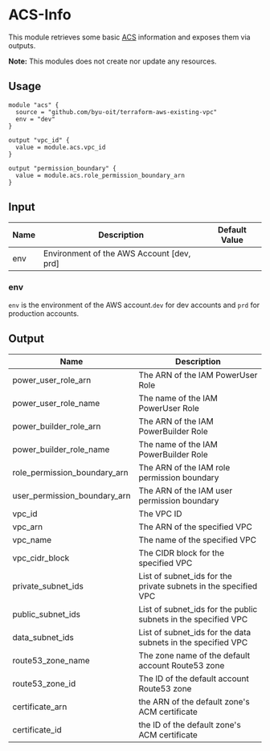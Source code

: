 # ACS-Info
This module retrieves some basic [ACS](https://github.com/byu-oit/aws-acs) information and exposes them via outputs. 

**Note:** This modules does not create nor update any resources.

## Usage
```hcl
module "acs" {
  source = "github.com/byu-oit/terraform-aws-existing-vpc"
  env = "dev"
}

output "vpc_id" {
  value = module.acs.vpc_id
}

output "permission_boundary" {
  value = module.acs.role_permission_boundary_arn
}
```

## Input
| Name | Description | Default Value |
| --- | --- | --- |
| env | Environment of the AWS Account [dev, prd]|  |

### env
`env` is the environment of the AWS account.`dev` for dev accounts and `prd` for production accounts.

## Output
| Name | Description |
| --- | --- |
| power_user_role_arn | The ARN of the IAM PowerUser Role |
| power_user_role_name | The name of the IAM PowerUser Role |
| power_builder_role_arn | The ARN of the IAM PowerBuilder Role |
| power_builder_role_name | The name of the IAM PowerBuilder Role |
| role_permission_boundary_arn | The ARN of the IAM role permission boundary |
| user_permission_boundary_arn | The ARN of the IAM user permission boundary |
| vpc_id | The VPC ID |
| vpc_arn | The ARN of the specified VPC |
| vpc_name | The name of the specified VPC |
| vpc_cidr_block | The CIDR block for the specified VPC |
| private_subnet_ids | List of subnet_ids for the private subnets in the specified VPC |
| public_subnet_ids | List of subnet_ids for the public subnets in the specified VPC |
| data_subnet_ids | List of subnet_ids for the data subnets in the specified VPC |
| route53_zone_name | The zone name of the default account Route53 zone |
| route53_zone_id | The ID of the default account Route53 zone |
| certificate_arn | the ARN of the default zone's ACM certificate |
| certificate_id | the ID of the default zone's ACM certificate |
